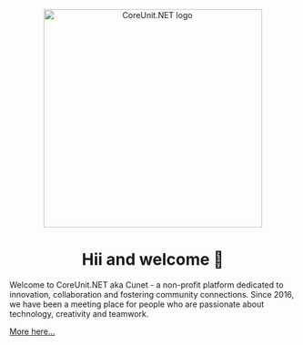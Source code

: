 <p align="center">
 <img alt="CoreUnit.NET logo" src="https://github.com/CoreUnitNET/CoreUnitNET/blob/main/colored-cunet-logo-black.gif?raw=true" width="384px">
</p>

<h1 align="center">Hii and welcome 👋</h1>

Welcome to CoreUnit.NET aka Cunet - a non-profit platform dedicated to innovation, collaboration and fostering community connections. Since 2016, we have been a meeting place for people who are passionate about technology, creativity and teamwork.

[More here...](https://coreunit.net/about/)
